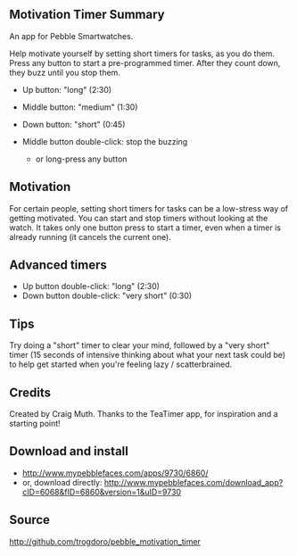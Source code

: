 ## Motivation Timer Summary
An app for Pebble Smartwatches.

Help motivate yourself by setting short timers for tasks, as you do them.  Press any button to start a pre-programmed timer.  After they count down, they buzz until you stop them.

- Up button: "long" (2:30)
- Middle button: "medium" (1:30)
- Down button: "short" (0:45)

- Middle button double-click: stop the buzzing
  - or long-press any button

## Motivation
For certain people, setting short timers for tasks can be a low-stress way of getting motivated.  You can start and stop timers without looking at the watch.  It takes only one button press to start a timer, even when a timer is already running (it cancels the current one).

## Advanced timers

- Up button double-click: "long" (2:30)
- Down button double-click: "very short" (0:30)

## Tips

Try doing a "short" timer to clear your mind, followed by a "very short" timer (15 seconds of intensive thinking about what your next task could be) to help get started when you're feeling lazy / scatterbrained.

## Credits
Created by Craig Muth.  Thanks to the TeaTimer app, for inspiration and a starting point!

## Download and install
- http://www.mypebblefaces.com/apps/9730/6860/
- or, download directly: http://www.mypebblefaces.com/download_app?cID=6068&fID=6860&version=1&uID=9730

## Source
http://github.com/trogdoro/pebble_motivation_timer
